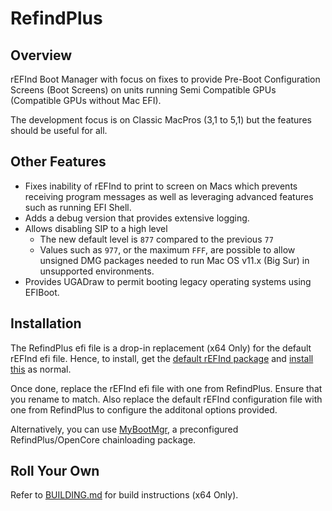 # RefindPlus
## Overview
rEFInd Boot Manager with focus on fixes to provide Pre-Boot Configuration Screens (Boot Screens) on units running Semi Compatible GPUs (Compatible GPUs without Mac EFI).

The development focus is on Classic MacPros (3,1 to 5,1) but the features should be useful for all.

## Other Features
- Fixes inability of rEFInd to print to screen on Macs which prevents receiving program messages as well as leveraging advanced features such as running EFI Shell.
- Adds a debug version that provides extensive logging.
- Allows disabling SIP to a high level
  - The new default level is `877` compared to the previous `77`
  - Values such as `977`, or the maximum `FFF`, are possible to allow unsigned DMG packages needed to run Mac OS v11.x (Big Sur) in unsupported environments.
- Provides UGADraw to permit booting legacy operating systems using EFIBoot.

## Installation
The RefindPlus efi file is a drop-in replacement (x64 Only) for the default rEFInd efi file. Hence, to install, get the [default rEFInd package](www.rodsbooks.com/refind/getting.html) and [install this](www.rodsbooks.com/refind/installing.html) as normal.

Once done, replace the rEFInd efi file with one from RefindPlus. Ensure that you rename to match. Also replace the default rEFInd configuration file with one from RefindPlus to configure the additonal options provided.

Alternatively, you can use [MyBootMgr](https://forums.macrumors.com/threads/thread.2231693), a preconfigured RefindPlus/OpenCore chainloading package.

## Roll Your Own
Refer to [BUILDING.md](https://github.com/dakanji/RefindPlus/blob/GOPFix/BUILDING.md) for build instructions (x64 Only).
